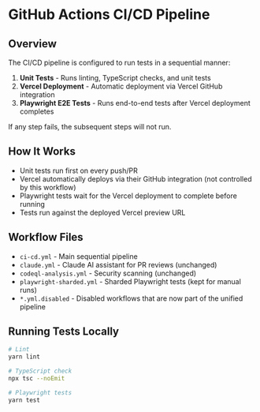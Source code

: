 # GitHub Actions CI/CD Pipeline

## Overview

The CI/CD pipeline is configured to run tests in a sequential manner:

1. **Unit Tests** - Runs linting, TypeScript checks, and unit tests
2. **Vercel Deployment** - Automatic deployment via Vercel GitHub integration
3. **Playwright E2E Tests** - Runs end-to-end tests after Vercel deployment completes

If any step fails, the subsequent steps will not run.

## How It Works

- Unit tests run first on every push/PR
- Vercel automatically deploys via their GitHub integration (not controlled by this workflow)
- Playwright tests wait for the Vercel deployment to complete before running
- Tests run against the deployed Vercel preview URL

## Workflow Files

- `ci-cd.yml` - Main sequential pipeline
- `claude.yml` - Claude AI assistant for PR reviews (unchanged)
- `codeql-analysis.yml` - Security scanning (unchanged)
- `playwright-sharded.yml` - Sharded Playwright tests (kept for manual runs)
- `*.yml.disabled` - Disabled workflows that are now part of the unified pipeline

## Running Tests Locally

```bash
# Lint
yarn lint

# TypeScript check
npx tsc --noEmit

# Playwright tests
yarn test
```